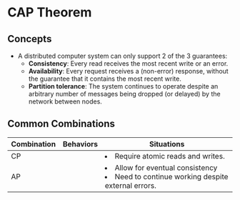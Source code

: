 # CAP Theorem

## Concepts
- A distributed computer system can only support 2 of the 3 guarantees:
   - **Consistency**: Every read receives the most recent write or an error.
   - **Availability**: Every request receives a (non-error) response, without the guarantee that it contains the most recent write.
   - **Partition tolerance**: The system continues to operate despite an arbitrary number of messages being dropped (or delayed) by the network between nodes.

## Common Combinations
| Combination | Behaviors | Situations |
|----|----|----|
| CP | | <li>Require atomic reads and writes. |
| AP | | <li>Allow for eventual consistency <li>Need to continue working despite external errors. |

